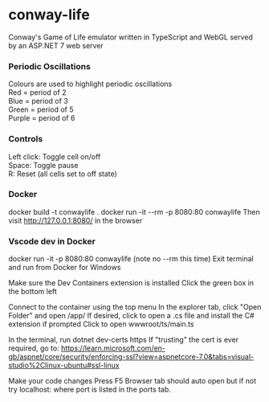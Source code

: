 # conway-life
Conway's Game of Life emulator written in TypeScript and WebGL served by an ASP.NET 7 web server

### Periodic Oscillations
Colours are used to highlight periodic oscillations<br>
Red = period of 2<br>
Blue = period of 3<br>
Green = period of 5<br>
Purple = period of 6<br>

### Controls
Left click: Toggle cell on/off<br>
Space: Toggle pause<br>
R: Reset (all cells set to off state)<br>

### Docker
docker build -t conwaylife .
docker run -it --rm -p 8080:80 conwaylife
Then visit http://127.0.0.1:8080/ in the browser

### Vscode dev in Docker
docker run -it -p 8080:80 conwaylife
(note no --rm this time)
Exit terminal and run from Docker for Windows

Make sure the Dev Containers extension is installed
Click the green box in the bottom left

Connect to the container using the top menu
In the explorer tab, click "Open Folder" and open /app/
If desired, click to open a .cs file and install the C# extension if prompted
Click to open wwwroot/ts/main.ts

In the terminal, run dotnet dev-certs https
If "trusting" the cert is ever required, go to:
https://learn.microsoft.com/en-gb/aspnet/core/security/enforcing-ssl?view=aspnetcore-7.0&tabs=visual-studio%2Clinux-ubuntu#ssl-linux

Make your code changes
Press F5
Browser tab should auto open but if not try localhost:<port> where port is listed in the ports tab.
